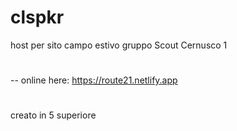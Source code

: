 # clspkr
host per sito campo estivo gruppo Scout Cernusco 1
# 
-- online here: https://route21.netlify.app
#
creato in 5 superiore

